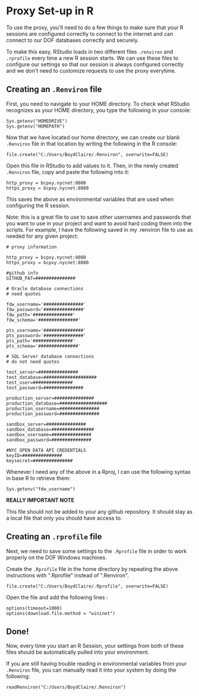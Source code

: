 # Proxy Set-up in R

To use the proxy, you'll need to do a few things to make sure that your R sessions are configured correctly to connect to the internet and can connect to our DOF databases correctly and securely.

To make this easy, RStudio loads in two different files `.renviron` and `.rprofile` every time a new R session starts. 
We can use these files to configure our settings so that our session is always configured correctly and we don't need to customize requests to use the proxy everytime.

## Creating an `.Renviron` file

First, you need to navigate to your HOME directory. To check what RStudio recognizes as your HOME directory, you type the following in your console:
```
Sys.getenv("HOMEDRIVE")
Sys.getenv("HOMEPATH")
```

Now that we have located our home directory, we can create our blank `.Renviron` file in that location by writing the following in the R console:
```
file.create("C:/Users/BoydClaire/.Renviron", overwrite=FALSE)
```

Open this file in RStudio to add values to it. Then, in the newly created `.Renviron` file, copy and paste the following into it:
```
http_proxy = bcpxy.nycnet:8080
https_proxy = bcpxy.nycnet:8080
```

This saves the above as environmental variables that are used when configuring the R session. 

Note: this is a great file to use to save other usernames and passwords that you want to use in your project and want to avoid hard coding them into the scripts. For example, I have the following saved in my .renviron file
to use as needed for any given project:
```
# proxy information

http_proxy = bcpxy.nycnet:8080
https_proxy = bcpxy.nycnet:8080

#github info
GITHUB_PAT=###############

# Oracle database connections
# need quotes

fdw_username='###############'
fdw_password='###############'
fdw_path='###############'
fdw_schema='###############'

pts_username='###############'
pts_password='###############'
pts_path='###############'
pts_schema='###############'

# SQL Server database connections
# do not need quotes

test_server=###############
test_database=####################
test_user=###############
test_password=###############

production_server=###############
production_database=##################
production_username=###############
production_password=###############

sandbox_server=###############
sandbox_database=################
sandbox_username=###############
sandbox_password=###############

#NYC OPEN DATA API CREDENTIALS
keyID=###############
keysecret=###############
```

Whenever I need any of the above in a Rproj, I can use the following syntax in base R to retrieve them:
```
Sys.getenv("fdw_username")
```

**REALLY IMPORTANT NOTE**

This file should not be added to your any github repository. It should stay as a local file that only you should have access to. 


## Creating an `.rprofile` file

Next, we need to save some settings to the `.Rprofile` file in order to work properly on the DOF Windows machines. 

Create the `.Rprofile` file in the home directory by repeating the above instructions with ".Rprofile" instead of ".Renviron".

```
file.create("C:/Users/BoydClaire/.Rprofile", overwrite=FALSE)
```

Open the file and add the following lines :
```
options(timeout=1000)
options(download.file.method = "wininet")
```

## Done! 

Now, every time you start an R Session, your settings from both of these files should be automatically pulled into your environment.

If you are still having trouble reading in environmental variables from your `.Renviron` file, you can manually read it into your system by doing the following:
```
readRenviron("C:/Users/BoydClaire/.Renviron")
```

